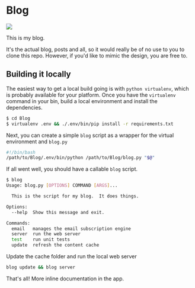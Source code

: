 Blog
====

![](https://travis-ci.org/arecker/Blog.svg?branch=master)

This is my blog.

It's the actual blog, posts and all, so it would really be of no use to you to clone this repo.
However, if you'd like to mimic the design, you are free to.

## Building it locally

The easiest way to get a local build going is with ```python virtualenv```, which is probably available for your platform.  Once you have the ```virtualenv``` command in your bin, build a local environment and install the dependencies.

```bash
$ cd Blog
$ virtualenv .env && ./.env/bin/pip install -r requirements.txt
```

Next, you can create a simple ```blog``` script as a wrapper for the virtual environment and ```blog.py```

```bash
#!/bin/bash
/path/to/Blog/.env/bin/python /path/to/Blog/blog.py "$@"
```

If all went well, you should have a callable ```blog``` script.

```bash
$ blog
Usage: blog.py [OPTIONS] COMMAND [ARGS]...

  This is the script for my blog.  It does things.

Options:
  --help  Show this message and exit.

Commands:
  email   manages the email subscription engine
  server  run the web server
  test    run unit tests
  update  refresh the content cache
```

Update the cache folder and run the local web server
```bash
blog update && blog server
```

That's all!  More inline documentation in the app.
